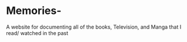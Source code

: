 # Memories-
A website for documenting all of the books, Television, and Manga that I read/ watched in the past 
